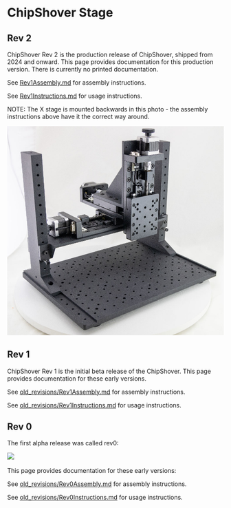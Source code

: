 # ChipShover Stage

## Rev 2
ChipShover Rev 2 is the production release of ChipShover, shipped from 2024 and onward. This page provides documentation for this production version. There is currently no printed documentation. 


See [Rev1Assembly.md](Rev1Assembly.md "Rev 1 Assembly Document") for assembly instructions.

See [Rev1Instructions.md](Rev1Instructions.md "Rev 1 Instructions Document") for usage instructions.

NOTE: The X stage is mounted backwards in this photo - the assembly instructions above have it the correct way around.

<img src="rev2/cs_backwards.jpg" width="600">

## Rev 1
ChipShover Rev 1 is the initial beta release of the ChipShover. This page provides documentation for these early versions.

See [old_revisions/Rev1Assembly.md](old_revisions/Rev1Assembly.md "Rev 1 Assembly Document") for assembly instructions.

See [old_revisions/Rev1Instructions.md](old_revisions/Rev1Instructions.md "Rev 1 Instructions Document") for usage instructions.

## Rev 0

The first alpha release was called rev0:

<img src="old_revisions/rev0/stages_chipshover.jpeg" width="600">

This page provides documentation for these early versions:

See [old_revisions/Rev0Assembly.md](old_revisions/Rev0Assembly.md "Rev 0 Assembly Document") for assembly instructions.

See [old_revisions/Rev0Instructions.md](old_revisions/Rev0Instructions.md "Rev 0 Instructions Document") for usage instructions.